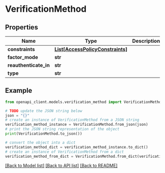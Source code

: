# VerificationMethod


## Properties

Name | Type | Description | Notes
------------ | ------------- | ------------- | -------------
**constraints** | [**List[AccessPolicyConstraints]**](AccessPolicyConstraints.md) |  | [optional] 
**factor_mode** | **str** |  | [optional] 
**reauthenticate_in** | **str** |  | [optional] 
**type** | **str** |  | [optional] 

## Example

```python
from openapi_client.models.verification_method import VerificationMethod

# TODO update the JSON string below
json = "{}"
# create an instance of VerificationMethod from a JSON string
verification_method_instance = VerificationMethod.from_json(json)
# print the JSON string representation of the object
print(VerificationMethod.to_json())

# convert the object into a dict
verification_method_dict = verification_method_instance.to_dict()
# create an instance of VerificationMethod from a dict
verification_method_from_dict = VerificationMethod.from_dict(verification_method_dict)
```
[[Back to Model list]](../README.md#documentation-for-models) [[Back to API list]](../README.md#documentation-for-api-endpoints) [[Back to README]](../README.md)


